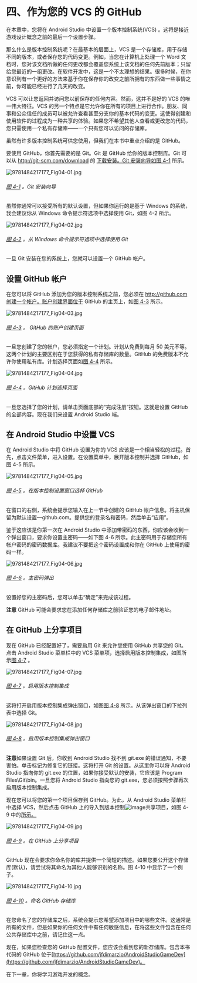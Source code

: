 # 四、作为您的 VCS 的 GitHub

在本章中，您将在 Android Studio 中设置一个版本控制系统(VCS) 。这将是接近游戏设计概念之前的最后一个设置步骤。

那么什么是版本控制系统呢？在最基本的层面上，VCS 是一个存储库，用于存储不同的版本，或者保存您的代码变更。例如，当您在计算机上处理一个 Word 文档时，您对该文档所做的任何更改都会覆盖您系统上该文档的任何先前版本；只留给您最近的一组更改。在软件开发中，这是一个不太理想的结果。很多时候，在你意识到有一个更好的方法来基于你在保存你的改变之前所拥有的东西做一些事情之前，你可能已经进行了几天的改变。

VCS 可以让您返回并访问您以前保存的任何内容。然而，这并不是好的 VCS 的唯一伟大特征。VCS 的另一个特点是它允许你在所有的项目上进行合作。朋友、同事和公众信任的成员可以被允许查看甚至分支你的基本代码的变更。这使得创建和使用软件的过程成为一种共享的体验。如果您不希望其他人查看或更改您的代码，您只需使用一个私有存储库——一个只有您可以访问的存储库。

虽然有许多版本控制系统可供您使用，但我们在本书中重点介绍的是 GitHub。

要使用 GitHub，你首先需要的是 Git。Git 是 GitHub 给你的版本控制库。Git 可以从 http://git-scm.com/download 的 [下载安装。Git 安装向导如](http://git-scm.com/download)[图 4-1](#Fig1) 所示。

![9781484217177_Fig04-01.jpg](img/9781484217177_Fig04-01.jpg)

###### [图 4-1](#_Fig1) 。Git 安装向导

虽然你通常可以接受所有的默认设置，但如果你运行的是基于 Windows 的系统，我会建议你从 Windows 命令提示符选项中选择使用 Git，如图 4-2 所示。

![9781484217177_Fig04-02.jpg](img/9781484217177_Fig04-02.jpg)

###### [图 4-2](#_Fig2) 。从 Windows 命令提示符选项中选择使用 Git

一旦 Git 安装在您的系统上，您就可以设置一个 GitHub 帐户。

## 设置 GitHub 帐户

在您可以将 GitHub 添加为您的版本控制系统之前，您必须在 http://github.com创建一个帐户。账户创建界面位于 GitHub 的主页上，如[图 4-3](#Fig3) 所示。

![9781484217177_Fig04-03.jpg](img/9781484217177_Fig04-03.jpg)

###### [图 4-3](#_Fig3) 。 GitHub 的账户创建页面

一旦您创建了您的帐户，您必须指定一个计划。计划从免费到每月 50 美元不等。这两个计划的主要区别在于您获得的私有存储库的数量。GitHub 的免费版本不允许你使用私有库。计划选择页面如[图 4-4](#Fig4) 所示。

![9781484217177_Fig04-04.jpg](img/9781484217177_Fig04-04.jpg)

###### [图 4-4](#_Fig4) 。GitHub 计划选择页面

一旦您选择了您的计划，请单击页面底部的“完成注册”按钮。这就是设置 GitHub 的全部内容。现在我们来设置 Android Studio 端。

## 在 Android Studio 中设置 VCS

在 Android Studio 中将 GitHub 设置为你的 VCS 应该是一个相当轻松的过程。首先，点击文件菜单，进入设置。在设置菜单中，展开版本控制并选择 GitHub，如图 4-5 所示。

![9781484217177_Fig04-05.jpg](img/9781484217177_Fig04-05.jpg)

###### [图 4-5](#_Fig5) 。在版本控制设置窗口选择 GitHub

在窗口的右侧，系统会提示您输入在上一节中创建的 GitHub 帐户信息。将主机保留为默认设置—github.com。提供您的登录名和密码，然后单击“应用”。

鉴于这应该是你第一次在 Android Studio 中添加带密码的东西，你应该会收到一个弹出窗口，要求你设置主密码——如下图 4-6 所示。此主密码用于存储您所有帐户密码的密码数据库。我建议不要把这个密码设置成和你在 GitHub 上使用的密码一样。

![9781484217177_Fig04-06.jpg](img/9781484217177_Fig04-06.jpg)

###### [图 4-6](#_Fig6) 。主密码弹出

设置好您的主密码后，您可以单击“确定”来完成该过程。

**注意** GitHub 可能会要求您在添加任何存储库之前验证您的电子邮件地址。

## 在 GitHub 上分享项目

现在 GitHub 已经配置好了，需要启用 Git 来允许您使用 GitHub 共享您的 Git。点击 Android Studio 菜单栏中的 VCS 菜单项，选择启用版本控制集成，如图所示[图 4-7](#Fig7) 。

![9781484217177_Fig04-07.jpg](img/9781484217177_Fig04-07.jpg)

###### [图 4-7](#_Fig7) 。启用版本控制集成

这将打开启用版本控制集成弹出窗口，如图[图 4-8](#Fig8) 所示。从该弹出窗口的下拉列表中选择 Git。

![9781484217177_Fig04-08.jpg](img/9781484217177_Fig04-08.jpg)

###### [图 4-8](#_Fig8) 。启用版本控制集成弹出窗口

**注意**如果设置 Git 后，你收到 Android Studio 找不到 git.exe 的错误通知，不要害怕。单击标记为修复它的链接。这将打开 Git 的设置。从这里你可以将 Android Studio 指向你的 git.exe 的位置，如果你接受默认的安装，它应该是 Program Files\Git\bin。一旦您将 Android Studio 指向您的 git.exe，您必须按照步骤再次启用版本控制集成。

现在您可以将您的第一个项目保存到 GitHub。为此，从 Android Studio 菜单栏中选择 VCS，然后点击 GitHub 上的导入到版本控制![image](img/arrow.jpg)共享项目，如图 4-9 中的[所示。](#Fig9)

![9781484217177_Fig04-09.jpg](img/9781484217177_Fig04-09.jpg)

###### [图 4-9](#_Fig9) 。在 GitHub 上分享项目

GitHub 现在会要求你命名你的库并提供一个简短的描述。如果您要公开这个存储库(默认)，请尝试将其命名为其他人能够识别的名称。图 4-10 中显示了一个例子。

![9781484217177_Fig04-10.jpg](img/9781484217177_Fig04-10.jpg)

###### [图 4-10](#_Fig10) 。命名 GitHub 存储库

在您命名了您的存储库之后，系统会提示您希望添加项目中的哪些文件。这通常是所有的文件，但是如果你的任何文件中有任何敏感信息，在将这些文件包含在任何公共存储库中之前，请记住这一点。

现在，如果您检查您的 GitHub 配置文件，您应该会看到您的新存储库。包含本书代码的 GitHub 位于[https://github.com/jfdimarzio/AndroidStudioGameDev](https://github.com/jfdimarzio/AndroidStudioGameDev)。

在下一章，你将学习游戏开发的概念。